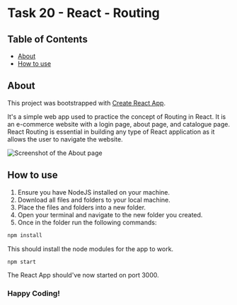 # Task 20 - React - Routing

## Table of Contents

- [About](#about)
- [How to use](#how-to-use)

## About

This project was bootstrapped with [Create React App](https://github.com/facebook/create-react-app).

It's a simple web app used to practice the concept of Routing in React. It is an e-commerce website with a login page, about page, and catalogue page. React Routing is essential in building any type of React application as it allows the user to navigate the website. 

![Screenshot of the About page](public/shopImg1.jpg)

## How to use

1. Ensure you have NodeJS installed on your machine.
2. Download all files and folders to your local machine.
3. Place the files and folders into a new folder.
4. Open your terminal and navigate to the new folder you created.
5. Once in the folder run the following commands:
   
``` bash
npm install
```
This should install the node modules for the app to work.
``` bash
npm start
```
The React App should've now started on port 3000.

### Happy Coding!
